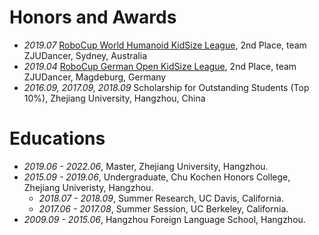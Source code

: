# Honors and Awards
- *2019.07* [RoboCup World Humanoid KidSize League](https://www.robocup.org/leagues/29), 2nd Place, team ZJUDancer, Sydney, Australia
- *2019.04* [RoboCup German Open KidSize League](https://www.robocup.org/events/26), 2nd Place, team ZJUDancer, Magdeburg, Germany
- *2016.09, 2017.09, 2018.09* Scholarship for Outstanding Students (Top 10%), Zhejiang University, Hangzhou, China

# Educations
- *2019.06 - 2022.06*, Master, Zhejiang University, Hangzhou.
- *2015.09 - 2019.06*, Undergraduate, Chu Kochen Honors College, Zhejiang Univeristy, Hangzhou.
  - *2018.07 - 2018.09*, Summer Research, UC Davis, California.
  - *2017.06 - 2017.08*, Summer Session, UC Berkeley, California.
- *2009.09 - 2015.06*, Hangzhou Foreign Language School, Hangzhou.